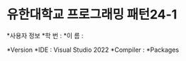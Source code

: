 # 유한대학교 프로그래밍 패턴24-1
*사용자 정보
*학 번 :
*이 름 :

*Version
 *IDE : Visual Studio 2022
 *Compiler : 
 *Packages
